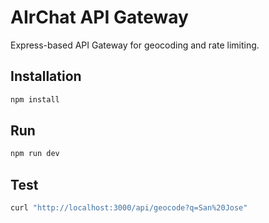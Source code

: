 # AIrChat API Gateway

Express-based API Gateway for geocoding and rate limiting.

## Installation

```bash
npm install
```

## Run

```bash
npm run dev
```

## Test

```bash
curl "http://localhost:3000/api/geocode?q=San%20Jose"
```
